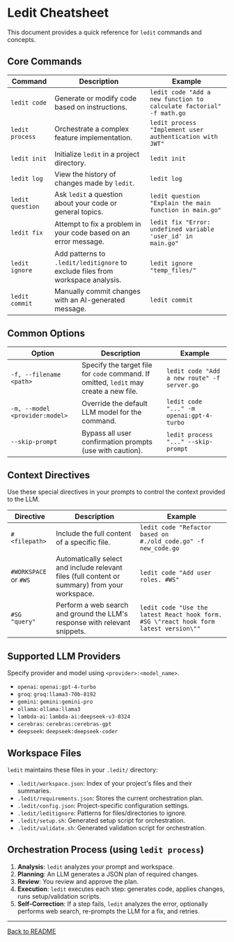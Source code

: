 # Ledit Cheatsheet

This document provides a quick reference for `ledit` commands and concepts.

## Core Commands

| Command | Description | Example |
|---|---|---|
| `ledit code` | Generate or modify code based on instructions. | `ledit code "Add a new function to calculate factorial" -f math.go` |
| `ledit process` | Orchestrate a complex feature implementation. | `ledit process "Implement user authentication with JWT"` |
| `ledit init` | Initialize `ledit` in a project directory. | `ledit init` |
| `ledit log` | View the history of changes made by `ledit`. | `ledit log` |
| `ledit question` | Ask `ledit` a question about your code or general topics. | `ledit question "Explain the main function in main.go"` |
| `ledit fix` | Attempt to fix a problem in your code based on an error message. | `ledit fix "Error: undefined variable 'user_id' in main.go"` |
| `ledit ignore` | Add patterns to `.ledit/leditignore` to exclude files from workspace analysis. | `ledit ignore "temp_files/"` |
| `ledit commit` | Manually commit changes with an AI-generated message. | `ledit commit` |

## Common Options

| Option | Description | Example |
|---|---|---|
| `-f, --filename <path>` | Specify the target file for `code` command. If omitted, `ledit` may create a new file. | `ledit code "Add a new route" -f server.go` |
| `-m, --model <provider:model>` | Override the default LLM model for the command. | `ledit code "..." -m openai:gpt-4-turbo` |
| `--skip-prompt` | Bypass all user confirmation prompts (use with caution). | `ledit process "..." --skip-prompt` |

## Context Directives

Use these special directives in your prompts to control the context provided to the LLM.

| Directive | Description | Example |
|---|---|---|
| `#<filepath>` | Include the full content of a specific file. | `ledit code "Refactor based on #./old_code.go" -f new_code.go` |
| `#WORKSPACE` or `#WS` | Automatically select and include relevant files (full content or summary) from your workspace. | `ledit code "Add user roles. #WS"` |
| `#SG "query"` | Perform a web search and ground the LLM's response with relevant snippets. | `ledit code "Use the latest React hook form. #SG \"react hook form latest version\""` |

## Supported LLM Providers

Specify provider and model using `<provider>:<model_name>`.

-   `openai`: `openai:gpt-4-turbo`
-   `groq`: `groq:llama3-70b-8192`
-   `gemini`: `gemini:gemini-pro`
-   `ollama`: `ollama:llama3`
-   `lambda-ai`: `lambda-ai:deepseek-v3-0324`
-   `cerebras`: `cerebras:cerebras-gpt`
-   `deepseek`: `deepseek:deepseek-coder`

## Workspace Files

`ledit` maintains these files in your `.ledit/` directory:

-   `.ledit/workspace.json`: Index of your project's files and their summaries.
-   `.ledit/requirements.json`: Stores the current orchestration plan.
-   `.ledit/config.json`: Project-specific configuration settings.
-   `.ledit/leditignore`: Patterns for files/directories to ignore.
-   `.ledit/setup.sh`: Generated setup script for orchestration.
-   `.ledit/validate.sh`: Generated validation script for orchestration.

## Orchestration Process (using `ledit process`)

1.  **Analysis**: `ledit` analyzes your prompt and workspace.
2.  **Planning**: An LLM generates a JSON plan of required changes.
3.  **Review**: You review and approve the plan.
4.  **Execution**: `ledit` executes each step: generates code, applies changes, runs setup/validation scripts.
5.  **Self-Correction**: If a step fails, `ledit` analyzes the error, optionally performs web search, re-prompts the LLM for a fix, and retries.

---
[Back to README](../README.md)